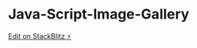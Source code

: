 # Java-Script-Image-Gallery

[Edit on StackBlitz ⚡️](https://stackblitz.com/edit/web-platform-7jxu5c)